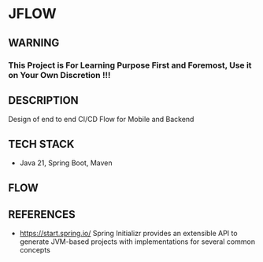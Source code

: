 # JFLOW

## WARNING
### This Project is For Learning Purpose First and Foremost, Use it on Your Own Discretion !!!

## DESCRIPTION
Design of end to end CI/CD Flow for Mobile and Backend 

## TECH STACK
- Java 21, Spring Boot, Maven 

## FLOW



## REFERENCES
- https://start.spring.io/ Spring Initializr provides an extensible API to generate JVM-based projects with implementations for several common concepts
